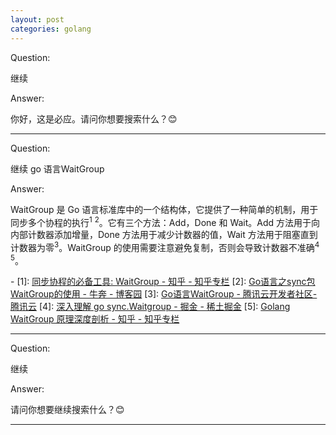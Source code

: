 ```yaml
---
layout: post
categories: golang
---
```

Question:

继续

Answer:

你好，这是必应。请问你想要搜索什么？😊


<hr/>

Question:

继续 go 语言WaitGroup

Answer:

WaitGroup 是 Go 语言标准库中的一个结构体，它提供了一种简单的机制，用于同步多个协程的执行<sup>1</sup> <sup>2</sup>。它有三个方法：Add，Done 和 Wait。Add 方法用于向内部计数器添加增量，Done 方法用于减少计数器的值，Wait 方法用于阻塞直到计数器为零<sup>3</sup>。WaitGroup 的使用需要注意避免复制，否则会导致计数器不准确<sup>4</sup> <sup>5</sup>。

\-
\[1]: [同步协程的必备工具: WaitGroup - 知乎 - 知乎专栏](https://zhuanlan.zhihu.com/p/614900834)
\[2]: [Go语言之sync包 WaitGroup的使用 - 牛奔 - 博客园](https://www.cnblogs.com/niuben/p/14415196.html)
\[3]: [Go语言WaitGroup - 腾讯云开发者社区-腾讯云](https://cloud.tencent.com/developer/article/1969520)
\[4]: [深入理解 go sync.Waitgroup - 掘金 - 稀土掘金](https://juejin.cn/post/7181812988461252667)
\[5]: [Golang WaitGroup 原理深度剖析 - 知乎 - 知乎专栏](https://zhuanlan.zhihu.com/p/344973865)

<hr/>

Question:

继续

Answer:

请问你想要继续搜索什么？😊


<hr/>

